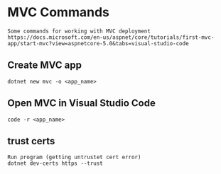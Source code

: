 # MVC Commands

    Some commands for working with MVC deployment
    https://docs.microsoft.com/en-us/aspnet/core/tutorials/first-mvc-app/start-mvc?view=aspnetcore-5.0&tabs=visual-studio-code
    
## Create MVC app

    dotnet new mvc -o <app_name>
    
## Open MVC in Visual Studio Code

    code -r <app_name>
    
## trust certs

    Run program (getting untrustet cert error)
    dotnet dev-certs https --trust